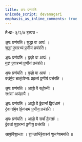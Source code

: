 ```yaml
---
title: अपः प्रणयति
unicode_script: devanagari
emphasis_as_inline_comments: true
---
```


तै॰ब्रा॰ ३/२/४ इत्यत्र -

अ॒पः प्रण॑यति। श्र॒द्धा वा आपः॑ ।  
श्र॒द्धां ए॒वारभ्य॑ प्र॒णीय॑ प्रच॑रति।  

अ॒पः प्रण॑यति । य॒ज्ञो वा आपः॑ ।  
य॒ज्ञं ए॒वारभ्य॑ प्र॒णीय॑ प्रच॑रति।

अ॒पः प्रण॑यति । व॒ज्रो वा आपः॑ ।  
वज्र॑मे॒व भ्रातृ॑व्येभ्यः प्रहृत्य॑ प्र॒णीय॑ प्रच॑रति ।

अ॒पः प्रण॑यति । आपो॒ वै रक्षो॒घ्नीः ।  
रक्ष॑सां अप॑हत्यै ।

अ॒पः प्रण॑यति । आपो॒ वै दे॒वानां᳚ प्रि॒यंधाम॑ ।  
दे॒वाना॑मे॒व प्रि॒यंधाम॑ प्र॒णीय॒ प्रच॑रति ।

अ॒पः प्रण॑यति । आपो॒ वै सर्वा॑ दे॒वताः᳚ ।  
दे॒वता॑ ए॒वा॒रभ्य॑ प्र॒णीय॒ प्रच॑रति ।

आपो॒वैशा॒न्ताः । शा॒न्ताभि॑रे॒वास्य॑ शुचꣳ॑शमयति ॥